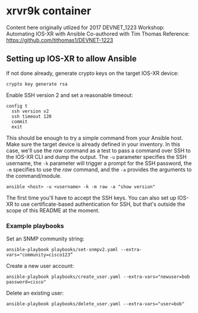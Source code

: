 # __xrvr9k container__


Content here originally utlized for 2017 DEVNET_1223 Workshop: Automating IOS-XR with Ansible
    Co-authored with Tim Thomas
    Reference: https://github.com/tithomas1/DEVNET-1223 
    
    
    
## Setting up IOS-XR to allow Ansible

If not done already, generate crypto keys on the target IOS-XR device:

```commandline
crypto key generate rsa
```

Enable SSH version 2 and set a reasonable timeout:

```commandline
config t
  ssh version v2
  ssh timeout 120
  commit
  exit
```

This should be enough to try a simple command from your Ansible host. Make sure the target
device is already defined in your inventory. In this case, we'll use the *raw* command as
a test to pass a command over SSH to the IOS-XR CLI and dump the output. The `-u` parameter
specifies the SSH username, the `-k` parameter will trigger a prompt for the SSH password,
the `-m` specifies to use the *raw* command, and the `-a` provides the arguments to the
command/module.

```commandline
ansible <host> -u <username> -k -m raw -a "show version"
```

The first time you'll have to accept the SSH keys. You can also set up IOS-XR to use
certificate-based authentication for SSH, but that's outside the scope of this README at
the moment.

### Example playbooks
Set an SNMP community string:
```commandline
ansible-playbook playbooks/set-snmpv2.yaml --extra-vars="community=cisco123”
```
Create a new user account:
```commandline
ansible-playbook playbooks/create_user.yaml --extra-vars="newuser=bob password=cisco"
```
Delete an existing user:
```commandline
ansible-playbook playbooks/delete_user.yaml --extra-vars="user=bob"
```

